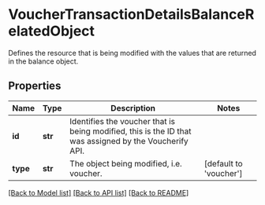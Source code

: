 # VoucherTransactionDetailsBalanceRelatedObject

Defines the resource that is being modified with the values that are returned in the balance object.

## Properties
Name | Type | Description | Notes
------------ | ------------- | ------------- | -------------
**id** | **str** | Identifies the voucher that is being modified, this is the ID that was assigned by the Voucherify API. | 
**type** | **str** | The object being modified, i.e. voucher. | [default to 'voucher']

[[Back to Model list]](../README.md#documentation-for-models) [[Back to API list]](../README.md#documentation-for-api-endpoints) [[Back to README]](../README.md)


